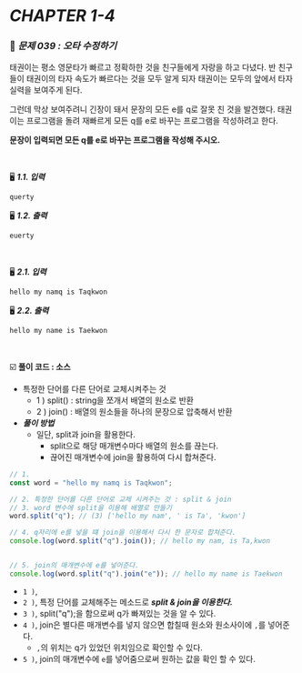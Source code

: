 # _CHAPTER 1-4_

###  :pencil: ***문제 039 :  오타 수정하기***

태권이는 평소 영문타가 빠르고 정확하한 것을 친구들에게 자랑을 하고 다녔다. 반 친구들이 태권이의 타자 속도가 빠르다는 것을 모두 알게 되자 태권이는 모두의 앞에서 타자 실력을 보여주게 된다.

그런데 막상 보여주려니 긴장이 돼서 문장의 모든 e를 q로 잘못 친 것을 발견했다.
태권이는 프로그램을 돌려 재빠르게 모든 q를 e로 바꾸는 프로그램을 작성하려고 한다.

**문장이 입력되면 모든 q를 e로 바꾸는 프로그램을 작성해 주시오.**

<br>

:desktop_computer: ***1.1. 입력***

```javascript
querty
```

:desktop_computer: ***1.2. 출력***

```javascript
euerty
```

<br>

:desktop_computer: ***2.1. 입력***

```javascript
hello my namq is Taqkwon
```

:desktop_computer: ***2.2. 출력***

```javascript
hello my name is Taekwon
```

<br>

:ballot_box_with_check: **풀이 코드  : 소스**

- 특정한 단어를 다른 단어로 교체시켜주는 것
  - 1 ) split() : string을 쪼개서 배열의 원소로 반환
  - 2 ) join() : 배열의 원소들을 하나의 문장으로 압축해서 반환
- ***풀이 방법***
  - 일단, split과 join을 활용한다.
    - split으로 해당 매개변수마다 배열의 원소를 끊는다.
    - 끊어진 매개변수에 join을 활용하여 다시 합쳐준다.

```javascript
// 1. 
const word = "hello my namq is Taqkwon";

// 2. 특정한 단어를 다른 단어로 교체 시켜주는 것 : split & join 
// 3. word 변수에 split을 이용해 배열로 만들기
word.split("q"); // (3) ['hello my nam', ' is Ta', 'kwon'] 

// 4. q자리에 e를 넣을 떄 join을 이용해서 다시 한 문자로 합쳐준다.
console.log(word.split("q").join()); // hello my nam, is Ta,kwon


// 5. join의 매개변수에 e를 넣어준다.
console.log(word.split("q").join("e")); // hello my name is Taekwon
```

- `1 )`,  
- `2 )`, 특정 단어를 교체해주는 메소드로 ***split & join을 이용한다.***
- `3 )`, split("q");을 함으로써 q가 빠져있는 것을 알 수 있다.
- `4 )`, join은 별다른 매개변수를 넣지 않으면 합칠때 원소와 원소사이에 `,`를 넣어준다.
  - `,`의 위치는 q가 있었던 위치임으로 확인할 수 있다.
- `5 )`, join의 매개변수에 `e`를 넣어줌으로써 원하는 값을 확인 할 수 있다.

